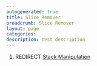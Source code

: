 ```yaml
---
autogenerated: true
title: Slice Remover
breadcrumb: Slice Remover
layout: page
categories: 
description: test description
---
```


1.  REDIRECT [Stack Manipulation](Stack_Manipulation)

